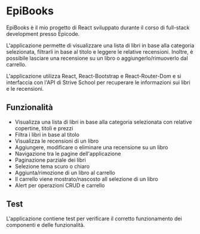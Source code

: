 # EpiBooks

EpiBooks è il mio progetto di React sviluppato durante il corso di full-stack development presso Epicode.

L'applicazione permette di visualizzare una lista di libri in base alla categoria selezionata, filtrarli in base al titolo e leggere le relative recensioni. Inoltre, è possibile lasciare una recensione su un libro o aggiungerlo/rimuoverlo dal carrello.

L'applicazione utilizza React, React-Bootstrap e React-Router-Dom e si interfaccia con l'API di Strive School per recuperare le informazioni sui libri e le recensioni.

## Funzionalità

- Visualizza una lista di libri in base alla categoria selezionata con relative copertine, titoli e prezzi
- Filtra i libri in base al titolo
- Visualizza le recensioni di un libro
- Aggiungere, modificare o eliminare una recensione su un libro
- Navigazione tra le pagine dell'applicazione
- Paginazione parziale dei libri
- Selezione tema scuro o chiaro
- Aggiunta/rimozione di un libro al carrello
- Il carrello viene mostrato/nascosto all selezione di un libro
- Alert per operazioni CRUD e carrello

## Test

L'applicazione contiene test per verificare il corretto funzionamento dei componenti e delle funzionalità.
